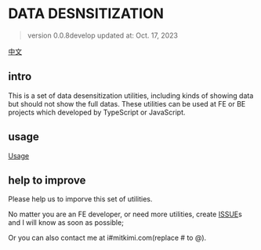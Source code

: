 # DATA DESNSITIZATION

> version 0.0.8develop
> updated at: Oct. 17, 2023

[中文](./README.zh-cn.md)

## intro
This is a set of data desensitization utilities, including kinds of showing data but should not show the full datas. These utilities can be used at FE or BE projects which developed by TypeScript or JavaScript.

## usage
[Usage](./usage.md)

## help to improve
Please help us to imporve this set of utilities.

No matter you are an FE developer, or need more utilities, create [ISSUE](https://github.com/mitkimi/data-desensitization-utils/issues)s and I will know as soon as possible;

Or you can also contact me at i#mitkimi.com(replace # to @).